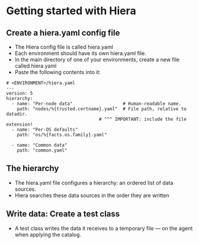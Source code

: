 # Getting started with Hiera
## Create a hiera.yaml config file
- The Hiera config file is called hiera.yaml
- Each environment should have its own hiera.yaml file.
- In the main directory of one of your environments, create a new file called hiera.yaml
- Paste the following contents into it:
```
# <ENVIRONMENT>/hiera.yaml
---
version: 5
hierarchy:
  - name: "Per-node data"                   # Human-readable name.
    path: "nodes/%{trusted.certname}.yaml"  # File path, relative to datadir.
                                   # ^^^ IMPORTANT: include the file extension!
  - name: "Per-OS defaults"
    path: "os/%{facts.os.family}.yaml"

  - name: "Common data"
    path: "common.yaml"
```

## The hierarchy
- The hiera.yaml file configures a hierarchy: an ordered list of data sources.
- Hiera searches these data sources in the order they are written

## Write data: Create a test class
- A test class writes the data it receives to a temporary file — on the agent when applying the catalog.
